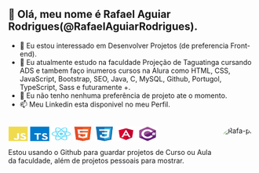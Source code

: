 ## 👋 Olá, meu nome é Rafael Aguiar Rodrigues(@RafaelAguiarRodrigues).
- 👀 Eu estou interessado em Desenvolver Projetos (de preferencia Front-end).
- 🌱 Eu atualmente estudo na faculdade Projeção de Taguatinga cursando ADS e tambem faço inumeros cursos na Alura como HTML, CSS, JavaScript, Bootstrap, SEO, Java, C, MySQL, Github, Portugol, TypeScript, Sass e futuramente +.
- 💞️ Eu não tenho nenhuma preferência de projeto ate o momento.
- 📫 Meu Linkedin esta disponivel no meu Perfil.

<div style="display: inline_block"><br>
  <img align="center" alt="Rafa-Js" height="30" width="40" src="https://raw.githubusercontent.com/devicons/devicon/master/icons/javascript/javascript-plain.svg">
  <img align="center" alt="Rafa-Ts" height="30" width="40" src="https://raw.githubusercontent.com/devicons/devicon/master/icons/typescript/typescript-plain.svg">
  <img align="center" alt="Rafa-React" height="30" width="40" src="https://raw.githubusercontent.com/devicons/devicon/master/icons/react/react-original.svg">
  <img align="center" alt="Rafa-HTML" height="30" width="40" src="https://raw.githubusercontent.com/devicons/devicon/master/icons/html5/html5-original.svg">
  <img align="center" alt="Rafa-CSS" height="30" width="40" src="https://raw.githubusercontent.com/devicons/devicon/master/icons/css3/css3-original.svg">
  <img align="center" alt="Rafa-Angular" height="30" width="40" src="https://raw.githubusercontent.com/devicons/devicon/master/icons/angular/angular-original.svg">
  <img align="center" alt="Rafa-Csharp" height="30" width="40" src="https://raw.githubusercontent.com/devicons/devicon/master/icons/csharp/csharp-original.svg">
  <img align="right" alt="Rafa-pic" height="150" style="border-radius:50px;" src="[[https://media.discordapp.net/attachments/639956127056134178/890373478988013628/Publicacoes_Instagram_1_1.png?width=676&height=676](https://avatars.githubusercontent.com/u/100633394?s=40&v=4)](https://github.com/account)">
</div>

Estou usando o Github para guardar projetos de Curso ou Aula da faculdade, além de projetos pessoais para mostrar.
